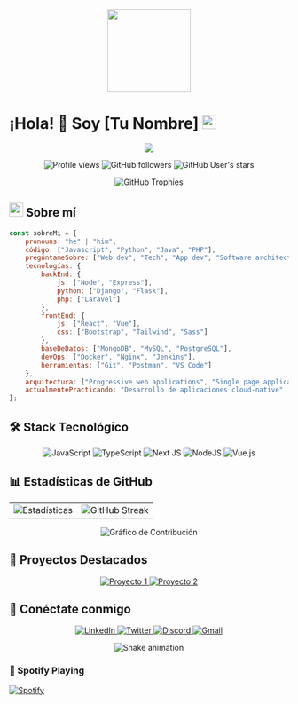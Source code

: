 <div align="center">
  <img height="150" src="https://camo.githubusercontent.com/62da68eb62b1e5f175f7d1f0191dd89a653d7908feb22d37d4a0ab07365d6791/68747470733a2f2f6d656469612e67697068792e636f6d2f6d656469612f4d3967624264396e6244724f5475314d71782f67697068792e676966"/>
</div>

# ¡Hola! 👋 Soy [Tu Nombre] <img src="https://media.giphy.com/media/hvRJCLFzcasrR4ia7z/giphy.gif" width="25">

<div align="center">
  <img src="https://readme-typing-svg.herokuapp.com/?lines=Desarrollador+Full+Stack;Apasionado+por+la+tecnología;Siempre+aprendiendo+algo+nuevo&font=Fira%20Code&center=true&width=440&height=45&color=f75c7e&vCenter=true&size=22">
</div>

<p align="center">
  <img src="https://komarev.com/ghpvc/?username=TU_USERNAME&style=flat-square&color=blue" alt="Profile views"/>
  <img src="https://img.shields.io/github/followers/TU_USERNAME?label=Followers&style=social" alt="GitHub followers"/>
  <img src="https://img.shields.io/github/stars/TU_USERNAME?affiliations=OWNER%2CCOLLABORATOR&style=social" alt="GitHub User's stars"/>
</p>

<p align="center">
  <img src="https://github-profile-trophy.vercel.app/?username=TU_USERNAME&theme=radical&no-frame=false&no-bg=true&margin-w=4&row=1" alt="GitHub Trophies"/>
</p>

## <img src="https://media2.giphy.com/media/QssGEmpkyEOhBCb7e1/giphy.gif?cid=ecf05e47a0n3gi1bfqntqmob8g9aid1oyj2wr3ds3mg700bl&rid=giphy.gif" width="25"> Sobre mí

```javascript
const sobreMi = {
    pronouns: "he" | "him",
    código: ["Javascript", "Python", "Java", "PHP"],
    pregúntameSobre: ["Web dev", "Tech", "App dev", "Software architecture"],
    tecnologías: {
        backEnd: {
            js: ["Node", "Express"],
            python: ["Django", "Flask"],
            php: ["Laravel"]
        },
        frontEnd: {
            js: ["React", "Vue"],
            css: ["Bootstrap", "Tailwind", "Sass"]
        },
        baseDeDatos: ["MongoDB", "MySQL", "PostgreSQL"],
        devOps: ["Docker", "Nginx", "Jenkins"],
        herramientas: ["Git", "Postman", "VS Code"]
    },
    arquitectura: ["Progressive web applications", "Single page applications"],
    actualmentePracticando: "Desarrollo de aplicaciones cloud-native"
};
```

## 🛠️ Stack Tecnológico

<p align="center">
<img src="https://img.shields.io/badge/javascript-%23323330.svg?style=for-the-badge&logo=javascript&logoColor=%23F7DF1E" alt="JavaScript"/>
<img src="https://img.shields.io/badge/typescript-%23007ACC.svg?style=for-the-badge&logo=typescript&logoColor=white" alt="TypeScript"/>
<img src="https://img.shields.io/badge/Next-black?style=for-the-badge&logo=next.js&logoColor=white" alt="Next JS"/>
<img src="https://img.shields.io/badge/node.js-6DA55F?style=for-the-badge&logo=node.js&logoColor=white" alt="NodeJS"/>
<img src="https://img.shields.io/badge/vuejs-%2335495e.svg?style=for-the-badge&logo=vuedotjs&logoColor=%234FC08D" alt="Vue.js"/>
</p>

## 📊 Estadísticas de GitHub

<p align="center">
  <table align="center">
    <tr>
      <td>
        <img src="https://github-readme-stats.vercel.app/api?username=TU_USERNAME&show_icons=true&theme=radical" alt="Estadísticas"/>
      </td>
      <td>
        <img src="https://github-readme-streak-stats.herokuapp.com/?user=TU_USERNAME&theme=radical" alt="GitHub Streak"/>
      </td>
    </tr>
  </table>
</p>

<p align="center">
  <img src="https://github-readme-activity-graph.vercel.app/graph?username=TU_USERNAME&theme=react-dark&hide_border=true" alt="Gráfico de Contribución"/>
</p>

## 🌟 Proyectos Destacados

<p align="center">
  <a href="https://github.com/TU_USERNAME/proyecto1">
    <img src="https://github-readme-stats.vercel.app/api/pin/?username=TU_USERNAME&repo=proyecto1&theme=radical" alt="Proyecto 1"/>
  </a>
  <a href="https://github.com/TU_USERNAME/proyecto2">
    <img src="https://github-readme-stats.vercel.app/api/pin/?username=TU_USERNAME&repo=proyecto2&theme=radical" alt="Proyecto 2"/>
  </a>
</p>

## 🤝 Conéctate conmigo

<p align="center">
  <a href="https://linkedin.com/in/TU_USUARIO">
    <img src="https://img.shields.io/badge/linkedin-%230077B5.svg?style=for-the-badge&logo=linkedin&logoColor=white" alt="LinkedIn"/>
  </a>
  <a href="https://twitter.com/TU_USUARIO">
    <img src="https://img.shields.io/badge/Twitter-%231DA1F2.svg?style=for-the-badge&logo=Twitter&logoColor=white" alt="Twitter"/>
  </a>
  <a href="https://discord.gg/TU_USUARIO">
    <img src="https://img.shields.io/badge/Discord-%237289DA.svg?style=for-the-badge&logo=discord&logoColor=white" alt="Discord"/>
  </a>
  <a href="mailto:tu.email@ejemplo.com">
    <img src="https://img.shields.io/badge/Gmail-D14836?style=for-the-badge&logo=gmail&logoColor=white" alt="Gmail"/>
  </a>
</p>

<div align="center">
  <img src="https://github.com/TU_USERNAME/TU_USERNAME/blob/output/github-contribution-grid-snake.svg" alt="Snake animation"/>
</div>

### 🎵 Spotify Playing

[![Spotify](https://novatorem-kyzbk7wxl-bardiesel.vercel.app/api/spotify)](https://open.spotify.com/user/TU_USUARIO_SPOTIFY)
